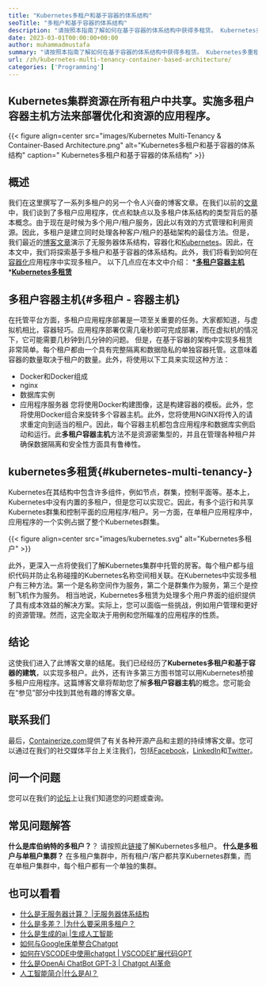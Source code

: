 ```yaml
---
title: "Kubernetes多租户和基于容器的体系结构" 
seoTitle: "多租户和基于容器的体系结构" 
description: "请按照本指南了解如何在基于容器的体系结构中获得多租赁。 Kubernetes多重租赁是指共享资源" 
date: 2023-03-01T00:00:00+00:00
author: muhammadmustafa
summary: "请按照本指南了解如何在基于容器的体系结构中获得多租赁。 Kubernetes多重租赁是指共享资源" 
url: /zh/kubernetes-multi-tenancy-container-based-architecture/
categories: ['Programming']
---
```


## Kubernetes集群资源在所有租户中共享。实施多租户容器主机方法来部署优化和资源的应用程序。

{{< figure align=center src="images/Kubernetes Multi-Tenancy & Container-Based Architecture.png" alt="Kubernetes多租户和基于容器的体系结构" caption=" Kubernetes多租户和基于容器的体系结构" >}}


## 概述
我们在这里撰写了一系列多租户的另一个令人兴奋的博客文章。在我们以前的[文章][1]中，我们谈到了多租户应用程序，优点和缺点以及多租户体系结构的类型背后的基本概念。由于现在是时候为多个用户/租户服务，因此以有效的方式管理和利用资源。因此，多租户是建立同时处理各种客户/租户的基础架构的最佳方法。但是，我们最近的[博客文章][2]演示了无服务器体系结构，容器化和[Kubernetes][3]。因此，在本文中，我们将探索基于多租户和基于容器的体系结构。此外，我们将看到如何在[容器化][4]应用程序中实现多租户。
以下几点应在本文中介绍：
***[多租户容器主机][5]**
***[Kubernetes多租赁][6]**

## 多租户容器主机{#多租户 - 容器主机}
在托管平台方面，多租户应用程序部署是一项至关重要的任务。大家都知道，与虚拟机相比，容器轻巧。应用程序部署仅需几毫秒即可完成部署，而在虚拟机的情况下，它可能需要几秒钟到几分钟的问题。
但是，在基于容器的架构中实现多租赁非常简单。每个租户都由一个具有完整隔离和数据隐私的单独容器托管。这意味着容器的数量取决于租户的数量。此外，将使用以下工具来实现这种方法：
  * Docker和Docker组成
  * nginx
* 数据库实例
* 应用程序服务器
您将使用Docker构建图像，这是构建容器的模板。此外，您将使用Docker组合来旋转多个容器主机。此外，您将使用NGINX将传入的请求重定向到适当的租户。因此，每个容器主机都包含应用程序和数据库实例启动和运行。此**多租户容器主机**方法不是资源密集型的，并且在管理各种租户并确保数据隔离和安全性方面具有鲁棒性。

## kubernetes多租赁{#kubernetes-multi-tenancy-}
Kubernetes在其结构中包含许多组件，例如节点，群集，控制平面等。基本上，Kubernetes中没有内置的多租户，但是您可以实现它。因此，有多个运行和共享Kubernetes群集和控制平面的应用程序/租户。另一方面，在单租户应用程序中，应用程序的一个实例占据了整个Kubernetes群集。

{{< figure align=center src="images/kubernetes.svg" alt="Kubernetes多租户" >}}

此外，更深入一点将使我们了解Kubernetes集群中托管的房客。每个租户都与组织代码并防止名称碰撞的Kubernetes名称空间相关联。在Kubernetes中实现多租户有三种方法。第一个是名称空间作为服务，第二个是群集作为服务，第三个是控制飞机作为服务。
相当地说，Kubernetes多租赁为处理多个用户界面的组织提供了具有成本效益的解决方案。实际上，您可以面临一些挑战，例如用户管理和更好的资源管理。然而，这完全取决于用例和您所瞄准的应用程序的性质。

## 结论
这使我们进入了此博客文章的结尾。我们已经经历了**Kubernetes多租户和基于容器的建筑**，以实现多租户。此外，还有许多第三方图书馆可以用Kubernetes桥接多租户应用程序。这篇博客文章将帮助您了解**多租户容器主机**的概念。您可能会在“参见”部分中找到其他有趣的博客文章。

## 联系我们
最后，[Containerize.com][7]提供了有关各种开源产品和主题的持续博客文章。您可以通过在我们的社交媒体平台上关注我们，包括[Facebook][8]，[LinkedIn][9]和[Twitter][10]。

## 问一个问题
您可以在我们的[论坛][11]上让我们知道您的问题或查询。

## 常见问题解答
**什么是库伯纳特的多租户？**？
请按照此[链接][6]了解Kubernetes多租户。
**什么是多租户与单租户集群？**
在多租户集群中，所有租户/客户都共享Kubernetes群集，而在单租户集群中，每个租户都有一个单独的集群。

## 也可以看看
  * [什么是无服务器计算？ |无服务器体系结构][12]
  * [什么是多差？ |为什么要采用多租户？][13]
  * [什么是生成的ai |生成人工智能][14]
  * [如何与Google床单整合Chatgpt][15]
  * [如何在VSCODE中使用chatgpt | VSCODE扩展代码GPT][16]
  * [什么是OpenAi ChatBot GPT-3 | Chatgpt AI革命][17]
  * [人工智能简介|什么是AI？][18]

  
[1]: https://blog.containerize.com/programming/what-is-multitenancy-why-a-multi-tenant-approach-2/
[2]: https://blog.containerize.com/programming/what-is-serverless-computing-serverless-architecture/#Serverless-vs-Containers
[3]: https://products.containerize.com/devops/kubernetes/
[4]: https://www.containerize.com/
[5]: #Multi-Tenant-container-hosts
[6]: #Kubernetes-Multi-Tenancy-
[7]: https://www.containerize.com/
[8]: https://web.facebook.com/containerize
[9]: https://www.linkedin.com/company/containerize/
[10]: https://twitter.com/containerize_co
[11]: https://forum.containerize.com/
[12]: https://blog.containerize.com/programming/what-is-serverless-computing-serverless-architecture/
[13]: https://blog.containerize.com/programming/what-is-multitenancy-why-a-multi-tenant-approach-2/
[14]: https://blog.containerize.com/artificial-intelligence/what-is-generative-ai-generative-artificial-intelligence/
[15]: https://blog.containerize.com/artificial-intelligence/integrate-chatgpt-with-google-sheets/
[16]: https://blog.containerize.com/artificial-intelligence/how-to-use-chatgpt-in-vscode-the-vscode-extension-codegpt/
[17]: https://blog.containerize.com/artificial-intelligence/what-is-openai-chatbot-gpt-3-chatgpt-an-ai-revolution/
[18]: https://blog.containerize.com/artificial-intelligence/an-introduction-to-artificial-intelligence-what-is-ai/
